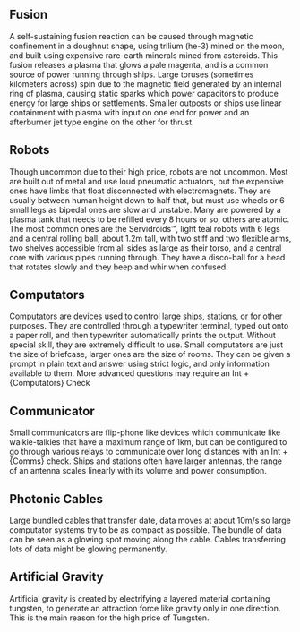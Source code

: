 ## Fusion
A self-sustaining fusion reaction can be caused through magnetic confinement in a doughnut shape, using trilium (he-3) mined on the moon, and built using expensive rare-earth minerals mined from asteroids. This fusion releases a plasma that glows a pale magenta, and is a common source of power running through ships. Large toruses (sometimes kilometers across) spin due to the magnetic field generated by an internal ring of plasma, causing static sparks which power capacitors to produce energy for large ships or settlements. Smaller outposts or ships use linear containment with plasma with input on one end for power and an afterburner jet type engine on the other for thrust. 
## Robots
Though uncommon due to their high price, robots are not uncommon. Most are built out of metal and use loud pneumatic actuators, but the expensive ones have limbs that float disconnected with electromagnets. They are usually between human height down to half that, but must use wheels or 6 small legs as bipedal ones are slow and unstable. Many are powered by a plasma tank that needs to be refilled every 8 hours or so, others are atomic. The most common ones are the Servidroids™, light teal robots with 6 legs and a central rolling ball, about 1.2m tall, with two stiff and two flexible arms, two shelves accessible from all sides as large as their torso, and a central core with various pipes running through. They have a disco-ball for a head that rotates slowly and they beep and whir when confused. 
## Computators
Computators are devices used to control large ships, stations, or for other purposes. They are controlled through a typewriter terminal, typed out onto a paper roll, and then typewriter automatically prints the output. Without special skill, they are extremely difficult to use. Small computators are just the size of briefcase, larger ones are the size of rooms. They can be given a prompt in plain text and answer using strict logic, and only information available to them. More advanced questions may require an Int + {Computators} Check
## Communicator
Small communicators are flip-phone like devices which communicate like walkie-talkies that have a maximum range of 1km, but can be configured to go through various relays to communicate over long distances with an Int + {Comms} check. Ships and stations often have larger antennas, the range of an antenna scales linearly with its volume and power consumption.
## Photonic Cables
Large bundled cables that transfer date, data moves at about 10m/s so large computator systems try to be as compact as possible. The bundle of data can be seen as a glowing spot moving along the cable. Cables transferring lots of data might be glowing permanently.
## Artificial Gravity
Artificial gravity is created by electrifying a layered material containing tungsten, to generate an attraction force like gravity only in one direction. This is the main reason for the high price of Tungsten.
